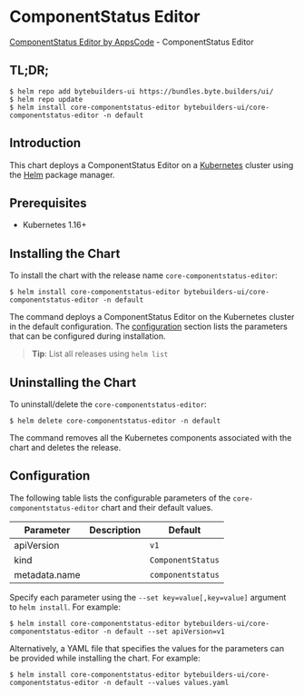 # ComponentStatus Editor

[ComponentStatus Editor by AppsCode](https://byte.builders) - ComponentStatus Editor

## TL;DR;

```console
$ helm repo add bytebuilders-ui https://bundles.byte.builders/ui/
$ helm repo update
$ helm install core-componentstatus-editor bytebuilders-ui/core-componentstatus-editor -n default
```

## Introduction

This chart deploys a ComponentStatus Editor on a [Kubernetes](http://kubernetes.io) cluster using the [Helm](https://helm.sh) package manager.

## Prerequisites

- Kubernetes 1.16+

## Installing the Chart

To install the chart with the release name `core-componentstatus-editor`:

```console
$ helm install core-componentstatus-editor bytebuilders-ui/core-componentstatus-editor -n default
```

The command deploys a ComponentStatus Editor on the Kubernetes cluster in the default configuration. The [configuration](#configuration) section lists the parameters that can be configured during installation.

> **Tip**: List all releases using `helm list`

## Uninstalling the Chart

To uninstall/delete the `core-componentstatus-editor`:

```console
$ helm delete core-componentstatus-editor -n default
```

The command removes all the Kubernetes components associated with the chart and deletes the release.

## Configuration

The following table lists the configurable parameters of the `core-componentstatus-editor` chart and their default values.

|   Parameter   | Description |      Default      |
|---------------|-------------|-------------------|
| apiVersion    |             | `v1`              |
| kind          |             | `ComponentStatus` |
| metadata.name |             | `componentstatus` |


Specify each parameter using the `--set key=value[,key=value]` argument to `helm install`. For example:

```console
$ helm install core-componentstatus-editor bytebuilders-ui/core-componentstatus-editor -n default --set apiVersion=v1
```

Alternatively, a YAML file that specifies the values for the parameters can be provided while
installing the chart. For example:

```console
$ helm install core-componentstatus-editor bytebuilders-ui/core-componentstatus-editor -n default --values values.yaml
```

